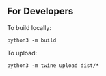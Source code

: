 ## For Developers

To build locally: 

    python3 -m build

To upload: 

    python3 -m twine upload dist/*
